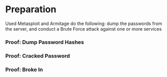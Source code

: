 # Preparation
Used Metasploit and Armitage do the following: dump the passwords from the server, and conduct a Brute Force attack against one or more services

### Proof: Dump Password Hashes


### Proof: Cracked Password


### Proof: Broke In
